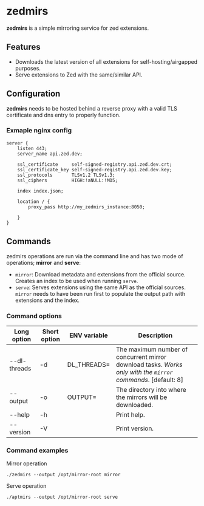 # zedmirs

**zedmirs** is a simple mirroring service for zed extensions. 

## Features

* Downloads the latest version of all extensions for self-hosting/airgapped purposes.
* Serve extensions to Zed with the same/similar API.

## Configuration

**zedmirs** needs to be hosted behind a reverse proxy with a valid TLS certificate and dns entry to properly function. 

### Exmaple nginx config
```nginx
server {
    listen 443;
    server_name api.zed.dev;

    ssl_certificate     self-signed-registry.api.zed.dev.crt;
    ssl_certificate_key self-signed-registry.api.zed.dev.key;
    ssl_protocols       TLSv1.2 TLSv1.3;
    ssl_ciphers         HIGH:!aNULL:!MD5;
    
    index index.json;
    
    location / {
        proxy_pass http://my_zedmirs_instance:8050;

    }
} 
```

## Commands

zedmirs operations are run via the command line and has two mode of operations; **mirror** and **serve**:


* `mirror`: Download metadata and extensions from the official source. Creates an index to be used when running `serve`.
* `serve`: Serves extensions using the same API as the official sources. `mirror` needs to have been run first to populate the output path with extensions and the index.

### Command options

| Long option    | Short option | ENV variable  | Description |
| ---------------| ------------ | ------------- | ----------- |
| --dl-threads   | -d           | DL_THREADS=   | The maximum number of concurrent mirror download tasks. *Works only with the `mirror` commands*. [default: 8] |
| --output       | -o           | OUTPUT=       | The directory into where the mirrors will be downloaded. |
| --help         | -h           |               | Print help. |
| --version      | -V           |               | Print version. |

### Command examples

Mirror operation
```
./zedmirs --output /opt/mirror-root mirror
```

Serve operation
```
./aptmirs --output /opt/mirror-root serve
```
